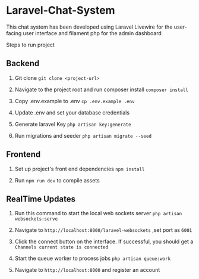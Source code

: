 # Laravel-Chat-System

This chat system has been developed using Laravel Livewire for the user-facing user interface and filament php for the admin dashboard

Steps to run project

## Backend

1. Git clone `git clone <project-url>`

2. Navigate to the project root and run composer install `composer install`

3. Copy .env.example to .env `cp .env.example .env`

4. Update .env and set your database credentials

5. Generate laravel Key `php artisan key:generate`

6. Run migrations and seeder `php artisan migrate --seed`


## Frontend

1. Set up project's front end dependencies `npm install`

2. Run `npm run dev` to compile assets


## RealTime Updates

1. Run this command to start the local web sockets server  `php artisan websockets:serve`

2. Navigate to `http://localhost:8000/laravel-websockets` ,set port as `6001`

3. Click the connect button on the interface. If successful, you should get a `Channels current state is connected`

4. Start the queue worker to process jobs `php artisan queue:work`

5. Navigate to `http://localhost:8000` and register an account